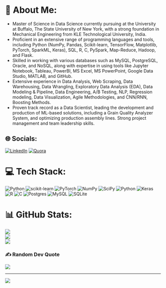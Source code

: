 
# 💫 About Me:
- Master of Science in Data Science currently pursuing at the University at Buffalo, The State University of New York, with a strong foundation in Mechanical Engineering from KLE Technological University, India. <br>
- Proficient in an extensive range of programming languages and tools, including Python (NumPy, Pandas, Scikit-learn, TensorFlow, Matplotlib, PyTorch, SparkML, Keras), SQL, R, C, PySpark, Map-Reduce, Hadoop, and Flask. <br>
- Skilled in working with various databases such as MySQL, PostgreSQL, Oracle, and NoSQL, along with expertise in using tools like Jupyter Notebook, Tableau, PowerBI, MS Excel, MS PowerPoint, Google Data Studio, MATLAB, and GitHub. <br>
- Extensive experience in Data Analysis, Web Scraping, Data Warehousing, Data Wrangling, Exploratory Data Analysis (EDA), Data Modeling & Pipeline, Data Engineering, A/B Testing, NLP, Regression modeling, Data Visualization, Agile Methodologies, and CNN/RNN, Boosting Methods. <br> 
- Proven track record as a Data Scientist, leading the development and production of ML-based solutions, including a Grain Quality Analyzer System, and optimizing production assembly lines. Strong project management and team leadership skills. <br>

## 🌐 Socials:
[![LinkedIn](https://img.shields.io/badge/LinkedIn-%230077B5.svg?logo=linkedin&logoColor=white)](https://linkedin.com/in/suryatej-h-m) [![Quora](https://img.shields.io/badge/Quora-%23B92B27.svg?logo=Quora&logoColor=white)](https://quora.com/profile/Suryatej-H-M-2) 

# 💻 Tech Stack:
![Python](https://img.shields.io/badge/python-3670A0?style=for-the-badge&logo=python&logoColor=ffdd54) ![scikit-learn](https://img.shields.io/badge/scikit--learn-%23F7931E.svg?style=for-the-badge&logo=scikit-learn&logoColor=white) ![PyTorch](https://img.shields.io/badge/PyTorch-%23EE4C2C.svg?style=for-the-badge&logo=PyTorch&logoColor=white) ![NumPy](https://img.shields.io/badge/numpy-%23013243.svg?style=for-the-badge&logo=numpy&logoColor=white) ![SciPy](https://img.shields.io/badge/SciPy-%230C55A5.svg?style=for-the-badge&logo=scipy&logoColor=%white) ![Python](https://img.shields.io/badge/python-3670A0?style=for-the-badge&logo=python&logoColor=ffdd54) ![Keras](https://img.shields.io/badge/Keras-%23D00000.svg?style=for-the-badge&logo=Keras&logoColor=white) ![R](https://img.shields.io/badge/r-%23276DC3.svg?style=for-the-badge&logo=r&logoColor=white) ![C](https://img.shields.io/badge/c-%2300599C.svg?style=for-the-badge&logo=c&logoColor=white) ![Postgres](https://img.shields.io/badge/postgres-%23316192.svg?style=for-the-badge&logo=postgresql&logoColor=white) ![MySQL](https://img.shields.io/badge/mysql-%2300f.svg?style=for-the-badge&logo=mysql&logoColor=white) ![SQLite](https://img.shields.io/badge/sqlite-%2307405e.svg?style=for-the-badge&logo=sqlite&logoColor=white)
# 📊 GitHub Stats:
![](https://github-readme-stats.vercel.app/api?username=Suryatejhm&theme=gruvbox&hide_border=false&include_all_commits=true&count_private=false)<br/>
![](https://github-readme-streak-stats.herokuapp.com/?user=Suryatejhm&theme=gruvbox&hide_border=false)<br/>
![](https://github-readme-stats.vercel.app/api/top-langs/?username=Suryatejhm&theme=gruvbox&hide_border=false&include_all_commits=true&count_private=false&layout=compact)

### ✍️ Random Dev Quote
![](https://quotes-github-readme.vercel.app/api?type=horizontal&theme=dark)

---
[![](https://visitcount.itsvg.in/api?id=Suryatejhm&icon=0&color=0)](https://visitcount.itsvg.in)
